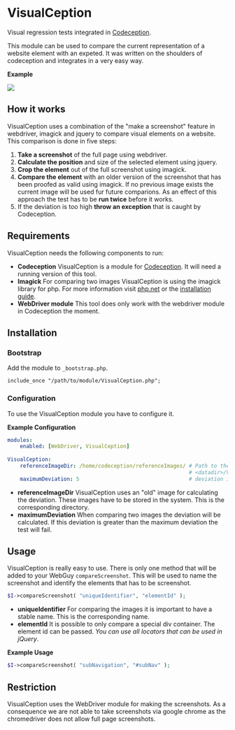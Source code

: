 # VisualCeption
Visual regression tests integrated in [Codeception](http://codeception.com/).

This module can be used to compare the current representation of a website element with an expeted. It was written on the shoulders of codeception and integrates in a very easy way.

**Example**

![](http://www.thewebhatesme.com/VisualCeption/compare.png)

## How it works

VisualCeption uses a combination of the "make a screenshot" feature in webdriver, imagick and jquery to compare visual elements on a website. This comparison is done in five steps:

1. **Take a screenshot** of the full page using webdriver.
2. **Calculate the position** and size of the selected element using jquery.
3. **Crop the element** out of the full screenshot using imagick.
4. **Compare the element** with an older version of the screenshot that has been proofed as valid using imagick. If no previous image exists the current image will be used fur future comparions. As an effect of this approach the test has to be **run twice** before it works.
5. If the deviation is too high **throw an exception** that is caught by Codeception.

## Requirements

VisualCeption needs the following components to run:

* **Codeception** VisualCeption is a module for [Codeception](http://codeception.com/). It will need a running version of this tool.
* **Imagick** For comparing two images VisualCeption is using the imagick library for php. For more information visit [php.net](http://www.php.net/manual/de/book.imagick.php) or the [installation guide](http://www.php.net/manual/en/imagick.setup.php).
* **WebDriver module** This tool does only work with the webdriver module in Codeception the moment.

## Installation

### Bootstrap
Add the module to <code>_bootstrap.php</code>. 

<code>include_once "/path/to/module/VisualCeption.php";</code>

### Configuration

To use the VisualCeption module you have to configure it. 

**Example Configuration**
```yaml
modules:
    enabled: [WebDriver, VisualCeption]
    
VisualCeption:
    referenceImageDir: /home/codeception/referenceImages/ # Path to the reference folder (optional, standard is 
                                                          # <datadir>/VisualCeption/
    maximumDeviation: 5                                   # deviation in percent
```

* **referenceImageDir** VisualCeption uses an "old" image for calculating the deviation. These images have to be stored in the system. This is the corresponding directory.
* **maximumDeviation** When comparing two images the deviation will be calculated. If this deviation is greater than the maximum deviation the test will fail. 

## Usage

VisualCeption is really easy to use. There is only one method that will be added to your WebGuy <code>compareScreenshot</code>. This will be used to name the screenshot and identify the elements that has to be screenshot.  

```php
$I->compareScreenshot( "uniqueIdentifier", "elementId" );
```

* **uniqueIdentifier** For comparing the images it is important to have a stable name. This is the corresponding name.
* **elementId** It is possible to only compare a special div container. The element id can be passed. *You can use all locators that can be used in jQuery*. 

**Example Usage**
```php
$I->compareScreenshot( "subNavigation", "#subNav" );
```

## Restriction

VisualCeption uses the WebDriver module for making the screenshots. As a consequence we are not able to take screenshots via google chrome as the chromedriver does not allow full page screenshots.
